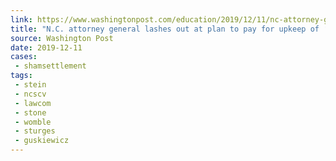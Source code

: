 ```yaml
---
link: https://www.washingtonpost.com/education/2019/12/11/nc-attorney-general-lashes-out-plan-pay-upkeep-silent-sam-statue/
title: "N.C. attorney general lashes out at plan to pay for upkeep of ‘Silent Sam’ statue"
source: Washington Post
date: 2019-12-11
cases:
 - shamsettlement
tags:
 - stein
 - ncscv
 - lawcom
 - stone
 - womble
 - sturges
 - guskiewicz
---
```

